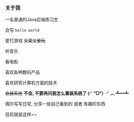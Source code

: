 ### 关于我

一名普通的Java后端练习生

会写 `hello world`

爱打游戏 ~~又菜又爱玩~~

听音乐

看电影

喜欢各种数码产品

喜欢研究计算机方面的技术

~~会装系统~~ **不会, 不要再问我怎么重装系统了 (╯°□°）╯︵ ┻━┻**

偶尔写写日常, 分享一些自己看到的 或者 有趣的东西

目前就是这样~~